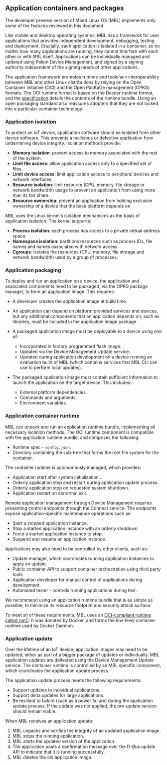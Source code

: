 ## Application containers and packages

<span class="notes">The developer preview version of Mbed Linux OS (MBL) implements only some of the features reviewed in this document.</span>

Like mobile and desktop operating systems, MBL has a framework for user applications that provides independent development, debugging, testing and deployment. Crucially, each application is isolated in a container, so no matter how many applications are running, they cannot interfere with each other or with MBL itself. Applications can be individually managed and updated using Pelion Device Management, and signed by a signing authority independent of the signing needs of other applications.

The application framework promotes runtime and toolchain interoperability between MBL and other Linux distributions by relying on the Open Container Initiative (OCI) and the Open PacKaGe management (OPKG) formats. The OCI runtime format is based on the Docker runtime format, and the [specification](https://github.com/opencontainers/runtime-spec) details the contents of the runtime bundle. Using an open packaging standard also reassures adopters that they are not locked into a particular container technology.

### Application isolation

To protect an IoT device, application software should be isolated from other device software. This prevents a malicious or defective application from undermining device integrity. Isolation methods provide:

* **Memory isolation**: prevent access to memory associated with the rest of the system.
* **Limit file access**: allow application access only to a specified set of files.
* **Limit device access**: limit application access to peripheral devices and network interfaces.
* **Resource isolation**: limit resource (CPU, memory, file storage or network bandwidth) usage to prevent an application from using more than its fair share.
* **Resource ownership**: prevent an application from holding exclusive ownership of a device that the base platform depends on.

MBL uses the Linux kernel's isolation mechanisms as the basis of application isolation. The kernel supports:

* **Process isolation**: each process has access to a private virtual address space.
* **Namespace isolation**: partitions resources such as process IDs, file names and names associated with network access.
* **Cgroups**: isolates the resources (CPU, memory, file storage and network bandwidth) used by a group of processes.

### Application packaging

To deploy and run an application on a device, the application and associated components need to be packaged, via the OPKG package manager, to form an application image. This requires:

* A developer creates the application image at build time.
* An application can depend on platform provided services and devices, but any additional components that an application depends on, such as libraries, must be included in the application image package.
* A packaged application image must be deployable to a device using one of:

    * Incorporated in factory programmed flash image.
    * Updated via the Device Management Update service.
    * Updated during application development on a device running an evaluation build of MBL (which contains services that MBL CLI can use to perform local updates).

* The packaged application image must contain sufficient information to launch the application on the target device. This includes:

    * External platform dependencies.
    * Commands and arguments.
    * Environment variables.

### Application container runtime

MBL can unpack and run an application runtime bundle, implementing all necessary isolation methods. The OCI runtime component is compatible with the application runtime bundle, and comprises the following:

* Runtime spec - `config.json`.
* Directory containing the sub-tree that forms the root file system for the container.

The container runtime is autonomously managed, which provides:

* Application start after system initialization..
* Orderly application stop and restart during application update process.
* Orderly application stop on requested system shutdown.
* Application restart on abnormal exit.

Remote application management through Device Management requires presenting control endpoints through the Connect service. The endpoints expose application-specific maintenance operations such as:

* Start a stopped application instance.
* Stop a started application instance with an orderly shutdown.
* Force a started application instance to stop.
* Suspend and resume an application instance.

Applications may also need to be controlled by other clients, such as:

* Update manager, which coordinates running application instances to apply an update.
* Public container API to support container orchestration using third party tools
* Application developer for manual control of applications during development.
* Automated tester - controls running applications during test.

We recommend using an application runtime bundle that is as simple as possible, to minimize its resource footprint and security attack surface.

To meet all of these requirements, MBL uses an [OCI-compliant runtime called runC](https://github.com/opencontainers/runc). It was donated by Docker, and forms the low-level container runtime used by Docker Daemon.

### Application update

Over the lifetime of an IoT device, application images may need to be updated, either as part of a bigger package of updates or individually. MBL application updates are delivered using the Device Management Update service. The container runtime is controlled by an MBL specific component, which coordinates the application update process.

The application update process meets the following requirements:

* Support updates to individual applications.
* Support delta updates for large applications.
* Be resilient to failure (such as a power failure) during the application update process. If the update was not applied, the pre-update version should remain viable.

When MBL receives an application update:

1. MBL unpacks and verifies the integrity of an updated application image.
1. MBL stops the running application.
1. MBL starts the updated version of the application.
1. The application posts a confirmation message over the D-Bus update API to indicate that it is running successfully.
1. MBL deletes the old application image.
